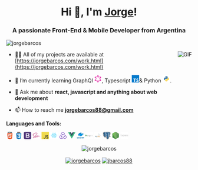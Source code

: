 <h1 align="center">Hi 👋, I'm <a href="https://jorgebarcos.com" target="blank">Jorge</a>! </h1>
<h3 align="center">A passionate Front-End & Mobile Developer from Argentina</h3>
<p align="left"> <img src="https://komarev.com/ghpvc/?username=jorgebarcos" alt="jorgebarcos" /> </p>

<img align="right" alt="GIF" height="250" src="https://media2.giphy.com/media/Q7SKqn3G97xpmfSOvG/giphy.gif?cid=ecf05e47xkcsw5j0xq4htaugauymt9s5id7r0640g06xnvow&rid=giphy.gif" />

- 👨‍💻 All of my projects are available at [https://jorgebarcos.com/work.html](https://jorgebarcos.com/work.html)

- 🌱 I’m currently learning GraphQl  <code><img height="20" src="https://raw.githubusercontent.com/github/explore/5c058a388828bb5fde0bcafd4bc867b5bb3f26f3/topics/graphql/graphql.png"></code>, Typescript <code><img height="20" src="https://raw.githubusercontent.com/github/explore/80688e429a7d4ef2fca1e82350fe8e3517d3494d/topics/typescript/typescript.png"></code>& Python <code><img height="20" src="https://raw.githubusercontent.com/github/explore/5c058a388828bb5fde0bcafd4bc867b5bb3f26f3/topics/python/python.png"></code>. 

- 💬 Ask me about **react, javascript and anything about web development**

- 📫 How to reach me **jorgebarcos88@gmail.com**

**Languages and Tools:**  
<p align="left">
  <code><img src="https://raw.githubusercontent.com/github/explore/5c058a388828bb5fde0bcafd4bc867b5bb3f26f3/topics/html/html.png" alt="html5" width="20" height="20"/></code>
  <code><img src="https://raw.githubusercontent.com/github/explore/5c058a388828bb5fde0bcafd4bc867b5bb3f26f3/topics/css/css.png" alt="css3" width="20" height="20"/></code>
  <code><img src="https://raw.githubusercontent.com/github/explore/5c058a388828bb5fde0bcafd4bc867b5bb3f26f3/topics/bootstrap/bootstrap.png" alt="bootstrap" width="20" height="20"/></code>
  <code><img src="https://raw.githubusercontent.com/github/explore/5c058a388828bb5fde0bcafd4bc867b5bb3f26f3/topics/sass/sass.png" alt="sass" width="20" height="20"/></code>
  <code><img src="https://raw.githubusercontent.com/github/explore/5c058a388828bb5fde0bcafd4bc867b5bb3f26f3/topics/javascript/javascript.png" alt="javascript" width="20" height="20"/></code>
  <code><img src="https://raw.githubusercontent.com/github/explore/5c058a388828bb5fde0bcafd4bc867b5bb3f26f3/topics/react/react.png" alt="react" width="20" height="20"/></code>
  <code><img src="https://raw.githubusercontent.com/github/explore/5c058a388828bb5fde0bcafd4bc867b5bb3f26f3/topics/redux/redux.png" alt="react" width="20" height="20"/></code>
  <code><img src="https://raw.githubusercontent.com/github/explore/5c058a388828bb5fde0bcafd4bc867b5bb3f26f3/topics/vue/vue.png" alt="vuejs" width="20" height="20"/></code> 
  <code><img src="https://raw.githubusercontent.com/github/explore/5c058a388828bb5fde0bcafd4bc867b5bb3f26f3/topics/docker/docker.png" alt="docker" width="20" height="20"/></code> 
  <code><img src="https://raw.githubusercontent.com/github/explore/5c058a388828bb5fde0bcafd4bc867b5bb3f26f3/topics/mongodb/mongodb.png" alt="mongodb" width="20" height="20"/></code> 
  <code><img src="https://raw.githubusercontent.com/github/explore/5c058a388828bb5fde0bcafd4bc867b5bb3f26f3/topics/mysql/mysql.png" alt="mysql" width="20" height="20"/></code> 
  <code><img src="https://raw.githubusercontent.com/github/explore/5c058a388828bb5fde0bcafd4bc867b5bb3f26f3/topics/postgresql/postgresql.png" alt="postgresql" width="20" height="20"/></code> 
  <code><img src="https://raw.githubusercontent.com/github/explore/5c058a388828bb5fde0bcafd4bc867b5bb3f26f3/topics/nodejs/nodejs.png" alt="nodejs" width="20" height="20"/></code>
 <code><img src="https://raw.githubusercontent.com/github/explore/5c058a388828bb5fde0bcafd4bc867b5bb3f26f3/topics/express/express.png" alt="nodejs" width="20" height="20"/></code>
  
</p>
  
  <p align="center"> 
  <img src="https://github-readme-stats.vercel.app/api?username=jorgebarcos&show_icons=true" alt="jorgebarcos" /> </p>

<p align="center">
<a href="https://linkedin.com/in/jorgebarcos" target="blank"><img align="center" src="https://cdn.jsdelivr.net/npm/simple-icons@3.0.1/icons/linkedin.svg" alt="jorgebarcos" height="20" width="20" /></a>
<a href="https://fb.com/jbarcos88" target="blank"><img align="center" src="https://cdn.jsdelivr.net/npm/simple-icons@3.0.1/icons/facebook.svg" alt="jbarcos88" height="20" width="20" /></a>
</p>
<!--
```js
const jor = {
  pronouns: he" | "him",
  code: [Javascript, Typescript, HTML, CSS],
  tools: [React, Redux, Node, Storybook, Styled-Components, Jest, Docker],
}
```

## You can find me :point_down::
- [Blog](https://jorgebarcos.com)
- [Linkedin](https://www.linkedin.com/in/jorgebarcos/)
- [Facebook](https://web.facebook.com/jbarcos88/)

[![jorgebarcos github stats](https://github-readme-stats.vercel.app/api?username=jorgebarcos)](https://github.com/anuraghazra/github-readme-stats)

-->


<!--
**jorgebarcos/jorgebarcos** is a ✨ _special_ ✨ repository because its `README.md` (this file) appears on your GitHub profile.

Here are some ideas to get you started:

- 🔭 I’m currently working on ...
- 🌱 I’m currently learning ...
- 👯 I’m looking to collaborate on ...
- 🤔 I’m looking for help with ...
- 💬 Ask me about ...
- 📫 How to reach me: ...
- 😄 Pronouns: ...
- ⚡ Fun fact: ...
-->
